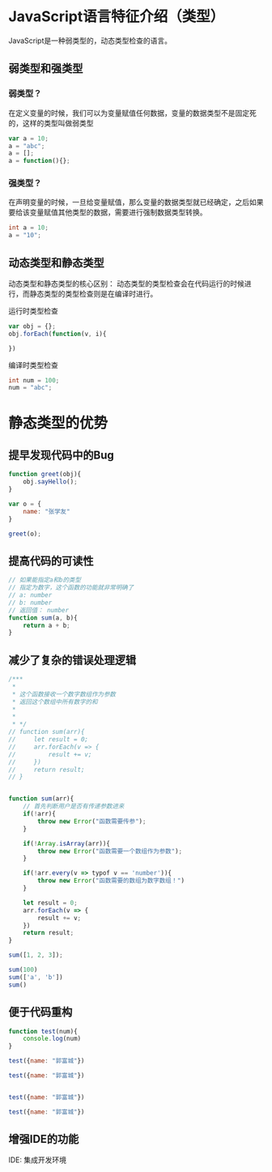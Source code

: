 # JavaScript语言特征介绍（类型）

JavaScript是一种弱类型的，动态类型检查的语言。

## 弱类型和强类型

### 弱类型？

在定义变量的时候，我们可以为变量赋值任何数据，变量的数据类型不是固定死的，这样的类型叫做弱类型

```js
var a = 10;
a = "abc";
a = [];
a = function(){};
```

### 强类型？

在声明变量的时候，一旦给变量赋值，那么变量的数据类型就已经确定，之后如果要给该变量赋值其他类型的数据，需要进行强制数据类型转换。

```java
int a = 10;
a = "10";
```

## 动态类型和静态类型

动态类型和静态类型的核心区别： 动态类型的类型检查会在代码运行的时候进行，而静态类型的类型检查则是在编译时进行。

运行时类型检查

```js
var obj = {};
obj.forEach(function(v, i){

})
```

编译时类型检查

```java
int num = 100;
num = "abc";
```

# 静态类型的优势

## 提早发现代码中的Bug

```js
function greet(obj){
    obj.sayHello();
}

var o = {
    name: "张学友"
}

greet(o);
```

## 提高代码的可读性

```js
// 如果能指定a和b的类型
// 指定为数字，这个函数的功能就非常明确了
// a: number
// b: number
// 返回值： number
function sum(a, b){
    return a + b;
}
```

## 减少了复杂的错误处理逻辑

```js
/***
 * 
 * 这个函数接收一个数字数组作为参数
 * 返回这个数组中所有数字的和
 * 
 * 
 * */
// function sum(arr){
//     let result = 0;
//     arr.forEach(v => {
//         result += v;
//     })
//     return result;
// }


function sum(arr){
    // 首先判断用户是否有传递参数进来
    if(!arr){
        throw new Error("函数需要传参");
    }

    if(!Array.isArray(arr)){
        throw new Error("函数需要一个数组作为参数");
    }

    if(!arr.every(v => typof v == 'number')){
        throw new Error("函数需要的数组为数字数组！")
    }

    let result = 0;
    arr.forEach(v => {
        result += v;
    })
    return result;
}

sum([1, 2, 3]);

sum(100)
sum(['a', 'b'])
sum()
```

## 便于代码重构

```js
function test(num){
    console.log(num)
}

test({name: "郭富城"})

test({name: "郭富城"})


test({name: "郭富城"})

test({name: "郭富城"})

```

## 增强IDE的功能

IDE: 集成开发环境